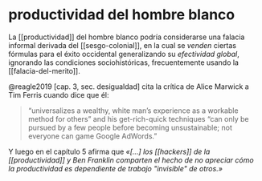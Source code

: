 # productividad del hombre blanco
La [[productividad]] del hombre blanco podría considerarse una falacia informal derivada del [[sesgo-colonial]], en la cual se *venden* ciertas fórmulas para el éxito occidental generalizando su *efectividad global*, ignorando las condiciones sociohistóricas, frecuentemente usando la [[falacia-del-merito]].

@reagle2019 [cap. 3, sec. desigualdad] cita la crítica de Alice Marwick a Tim Ferris cuando dice que él:

>“universalizes a wealthy, white man’s experience as a workable method for others” and his get-rich-quick techniques “can only be pursued by a few people before becoming unsustainable; not everyone can game Google AdWords.”

Y luego en el capítulo 5 afirma que *«[…] los [[hackers]] de la [[productividad]] y Ben Franklin comparten el hecho de no apreciar cómo la productividad es dependiente de trabajo "invisible" de otros.»*
